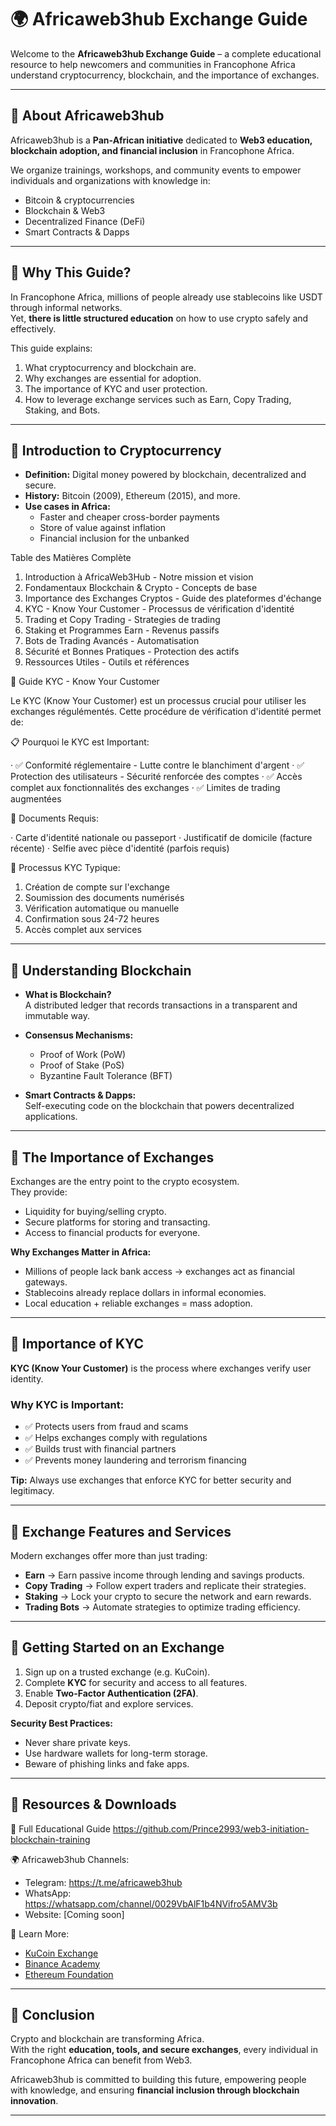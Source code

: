 # 🌍 Africaweb3hub Exchange Guide

Welcome to the **Africaweb3hub Exchange Guide** – a complete educational resource to help newcomers and communities in Francophone Africa understand cryptocurrency, blockchain, and the importance of exchanges.

---

## 🔹 About Africaweb3hub
Africaweb3hub is a **Pan-African initiative** dedicated to **Web3 education, blockchain adoption, and financial inclusion** in Francophone Africa.  

We organize trainings, workshops, and community events to empower individuals and organizations with knowledge in:
- Bitcoin & cryptocurrencies  
- Blockchain & Web3  
- Decentralized Finance (DeFi)  
- Smart Contracts & Dapps  

---

## 🔹 Why This Guide?
In Francophone Africa, millions of people already use stablecoins like USDT through informal networks.  
Yet, **there is little structured education** on how to use crypto safely and effectively.  

This guide explains:  
1. What cryptocurrency and blockchain are.  
2. Why exchanges are essential for adoption.  
3. The importance of KYC and user protection.  
4. How to leverage exchange services such as Earn, Copy Trading, Staking, and Bots.  

---

## 🔹 Introduction to Cryptocurrency
- **Definition:** Digital money powered by blockchain, decentralized and secure.  
- **History:** Bitcoin (2009), Ethereum (2015), and more.  
- **Use cases in Africa:**  
  - Faster and cheaper cross-border payments  
  - Store of value against inflation  
  - Financial inclusion for the unbanked  

 Table des Matières Complète

1. Introduction à AfricaWeb3Hub - Notre mission et vision
2. Fondamentaux Blockchain & Crypto - Concepts de base
3. Importance des Exchanges Cryptos - Guide des plateformes d'échange
4. KYC - Know Your Customer - Processus de vérification d'identité
5. Trading et Copy Trading - Strategies de trading
6. Staking et Programmes Earn - Revenus passifs
7. Bots de Trading Avancés - Automatisation
8. Sécurité et Bonnes Pratiques - Protection des actifs
9. Ressources Utiles - Outils et références

🔐 Guide KYC - Know Your Customer

Le KYC (Know Your Customer) est un processus crucial pour utiliser les exchanges régulémentés. Cette procédure de vérification d'identité permet de:

📋 Pourquoi le KYC est Important:

· ✅ Conformité réglementaire - Lutte contre le blanchiment d'argent
· ✅ Protection des utilisateurs - Sécurité renforcée des comptes
· ✅ Accès complet aux fonctionnalités des exchanges
· ✅ Limites de trading augmentées

📝 Documents Requis:

· Carte d'identité nationale ou passeport
· Justificatif de domicile (facture récente)
· Selfie avec pièce d'identité (parfois requis)

🚀 Processus KYC Typique:

1. Création de compte sur l'exchange
2. Soumission des documents numérisés
3. Vérification automatique ou manuelle
4. Confirmation sous 24-72 heures
5. Accès complet aux services
---

## 🔹 Understanding Blockchain
- **What is Blockchain?**  
  A distributed ledger that records transactions in a transparent and immutable way.  

- **Consensus Mechanisms:**  
  - Proof of Work (PoW)  
  - Proof of Stake (PoS)  
  - Byzantine Fault Tolerance (BFT)  

- **Smart Contracts & Dapps:**  
  Self-executing code on the blockchain that powers decentralized applications.  

---

## 🔹 The Importance of Exchanges
Exchanges are the entry point to the crypto ecosystem.  
They provide:  
- Liquidity for buying/selling crypto.  
- Secure platforms for storing and transacting.  
- Access to financial products for everyone.  

**Why Exchanges Matter in Africa:**  
- Millions of people lack bank access → exchanges act as financial gateways.  
- Stablecoins already replace dollars in informal economies.  
- Local education + reliable exchanges = mass adoption.  

---

## 🔹 Importance of KYC
**KYC (Know Your Customer)** is the process where exchanges verify user identity.  

### Why KYC is Important:
- ✅ Protects users from fraud and scams  
- ✅ Helps exchanges comply with regulations  
- ✅ Builds trust with financial partners  
- ✅ Prevents money laundering and terrorism financing  

**Tip:** Always use exchanges that enforce KYC for better security and legitimacy.  

---

## 🔹 Exchange Features and Services
Modern exchanges offer more than just trading:  

- **Earn** → Earn passive income through lending and savings products.  
- **Copy Trading** → Follow expert traders and replicate their strategies.  
- **Staking** → Lock your crypto to secure the network and earn rewards.  
- **Trading Bots** → Automate strategies to optimize trading efficiency.  

---

## 🔹 Getting Started on an Exchange
1. Sign up on a trusted exchange (e.g. KuCoin).  
2. Complete **KYC** for security and access to all features.  
3. Enable **Two-Factor Authentication (2FA)**.  
4. Deposit crypto/fiat and explore services.  

**Security Best Practices:**  
- Never share private keys.  
- Use hardware wallets for long-term storage.  
- Beware of phishing links and fake apps.  

---

## 🔹 Resources & Downloads
📖 Full Educational Guide https://github.com/Prince2993/web3-initiation-blockchain-training

🌍 Africaweb3hub Channels:  
- Telegram:   https://t.me/africaweb3hub
- WhatsApp:  https://whatsapp.com/channel/0029VbAlF1b4NVifro5AMV3b
- Website: [Coming soon]

📖 Learn More:  
- [KuCoin Exchange](https://www.kucoin.com)  
- [Binance Academy](https://academy.binance.com)  
- [Ethereum Foundation](https://ethereum.org)  

---

## 🚀 Conclusion
Crypto and blockchain are transforming Africa.  
With the right **education, tools, and secure exchanges**, every individual in Francophone Africa can benefit from Web3.  

Africaweb3hub is committed to building this future, empowering people with knowledge, and ensuring **financial inclusion through blockchain innovation**.  

---
